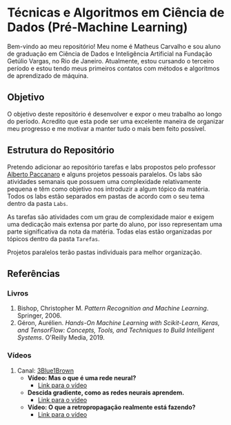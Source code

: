 # Técnicas e Algoritmos em Ciência de Dados (Pré-Machine Learning)

Bem-vindo ao meu repositório! Meu nome é Matheus Carvalho e sou aluno de graduação em Ciência de Dados e Inteligência Artificial na Fundação Getúlio Vargas, no Rio de Janeiro. Atualmente, estou cursando o terceiro período e estou tendo meus primeiros contatos com métodos e algoritmos de aprendizado de máquina. 

## Objetivo

O objetivo deste repositório é desenvolver e expor o meu trabalho ao longo do período. Acredito que esta pode ser uma excelente maneira de organizar meu progresso e me motivar a manter tudo o mais bem feito possível.

## Estrutura do Repositório

Pretendo adicionar ao repositório tarefas e labs propostos pelo professor [Alberto Paccanaro](https://emap.fgv.br/professores/alberto-paccanaro) e alguns projetos pessoais paralelos. Os labs são atividades semanais que possuem uma complexidade relativamente pequena e têm como objetivo nos introduzir a algum tópico da matéria. Todos os labs estão separados em pastas de acordo com o seu tema dentro da pasta `Labs`.

As tarefas são atividades com um grau de complexidade maior e exigem uma dedicação mais extensa por parte do aluno, por isso representam uma parte significativa da nota da matéria. Todas elas estão organizadas por tópicos dentro da pasta `Tarefas`.

Projetos paralelos terão pastas individuais para melhor organização.

## Referências

### Livros

1. Bishop, Christopher M. *Pattern Recognition and Machine Learning*. Springer, 2006.
2. Géron, Aurélien. *Hands-On Machine Learning with Scikit-Learn, Keras, and TensorFlow: Concepts, Tools, and Techniques to Build Intelligent Systems*. O'Reilly Media, 2019.

### Vídeos

1. Canal: [3Blue1Brown](https://www.youtube.com/channel/UCYO_jab_esuFRV4b17AJtAw)
   - **Vídeo: Mas o que é uma rede neural?**
     - [Link para o vídeo](https://www.youtube.com/watch?v=aircAruvnKk)
   - **Descida gradiente, como as redes neurais aprendem.**
     - [Link para o vídeo](https://www.youtube.com/watch?v=IHZwWFHWa-w)
   - **Vídeo: O que a retropropagação realmente está fazendo?**
     - [Link para o vídeo](https://www.youtube.com/watch?v=Ilg3gGewQ5U)